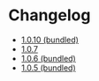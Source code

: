 # Changelog

* [1.0.10 (bundled)](changes_1.0.10.md)
* [1.0.7](changes_1.0.7.md)
* [1.0.6 (bundled)](changes_1.0.6.md)
* [1.0.5 (bundled)](changes_1.0.5.md)



  

  